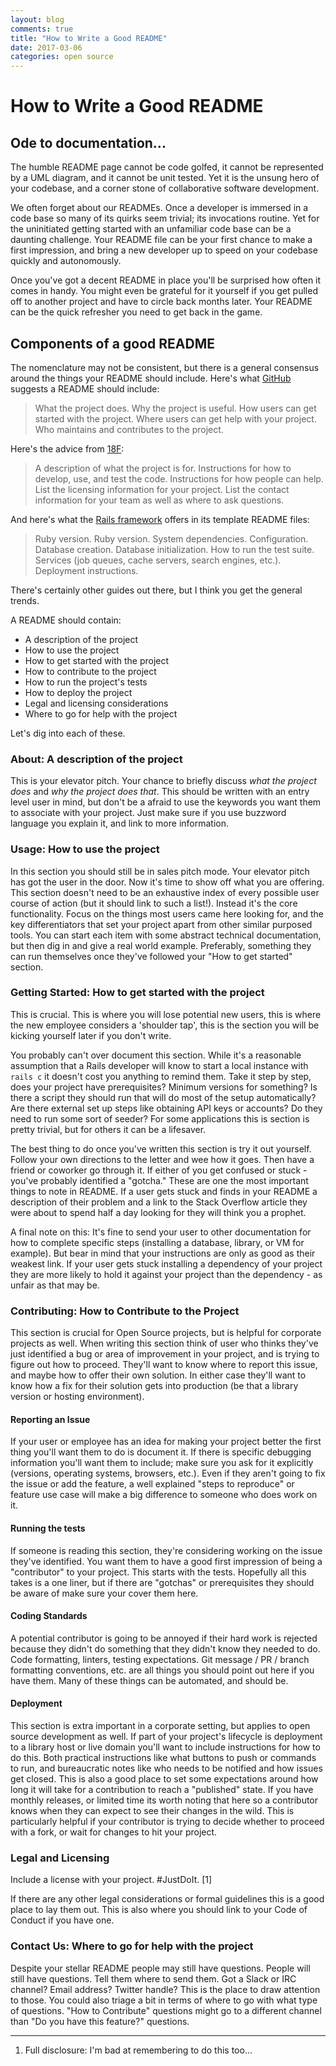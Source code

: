 ```yaml
---
layout: blog
comments: true
title: "How to Write a Good README"
date: 2017-03-06
categories: open source
---
```


# How to Write a Good README

## Ode to documentation...

The humble README page cannot be code golfed, it cannot be represented by a UML diagram, and it cannot be unit tested. Yet it is the unsung hero of your codebase, and a corner stone of collaborative software development.

We often forget about our READMEs. Once a developer is immersed in a code base so many of its quirks seem trivial; its invocations routine. Yet for the uninitiated getting started with an unfamiliar code base can be a daunting challenge. Your README file can be your first chance to make a first impression, and bring a new developer up to speed on your codebase quickly and autonomously.

Once you've got a decent README in place you'll be surprised how often it comes in handy. You might even be grateful for it yourself if you get pulled off to another project and have to circle back months later. Your README can be the quick refresher you need to get back in the game.

## Components of a good README

The nomenclature may not be consistent, but there is a general consensus around the things your README should include. Here's what [GitHub](https://help.github.com/articles/about-readmes/) suggests a README should include:

> What the project does.
> Why the project is useful.
> How users can get started with the project.
> Where users can get help with your project.
> Who maintains and contributes to the project.

Here's the advice from [18F](https://pages.18f.gov/open-source-guide/making-readmes-readable/):

> A description of what the project is for.
> Instructions for how to develop, use, and test the code.
> Instructions for how people can help.
> List the licensing information for your project.
> List the contact information for your team as well as where to ask questions.

And here's what the [Rails framework](https://github.com/rails/rails/blob/master/railties/lib/rails/generators/rails/app/templates/README.md) offers in its template README files:

> Ruby version.
> Ruby version.
> System dependencies.
> Configuration.
> Database creation.
> Database initialization.
> How to run the test suite.
> Services (job queues, cache servers, search engines, etc.).
> Deployment instructions.

There's certainly other guides out there, but I think you get the general trends.

A README should contain:

* A description of the project
* How to use the project
* How to get started with the project
* How to contribute to the project
* How to run the project's tests
* How to deploy the project
* Legal and licensing considerations
* Where to go for help with the project

Let's dig into each of these.

### About: A description of the project

This is your elevator pitch. Your chance to briefly discuss *what the project does* and *why the project does that*. This should be written with an entry level user in mind, but don't be a afraid to use the keywords you want them to associate with your project. Just make sure if you use buzzword language you explain it, and link to more information.

### Usage: How to use the project

In this section you should still be in sales pitch mode. Your elevator pitch has got the user in the door. Now it's time to show off what you are offering. This section doesn't need to be an exhaustive index of every possible user course of action (but it should link to such a list!). Instead it's the core functionality. Focus on the things most users came here looking for, and the key differentiators that set your project apart from other similar purposed tools. You can start each item with some abstract technical documentation, but then dig in and give a real world example. Preferably, something they can run themselves once they've followed your "How to get started" section.

### Getting Started: How to get started with the project

This is crucial. This is where you will lose potential new users, this is where the new employee considers a 'shoulder tap', this is the section you will be kicking yourself later if you don't write.

You probably can't over document this section. While it's a reasonable assumption that a Rails developer will know to start a local instance with `rails c` it doesn't cost you anything to remind them. Take it step by step, does your project have prerequisites? Minimum versions for something? Is there a script they should run that will do most of the setup automatically? Are there external set up steps like obtaining API keys or accounts? Do they need to run some sort of seeder? For some applications this is section is pretty trivial, but for others it can be a lifesaver.

The best thing to do once you've written this section is try it out yourself. Follow your own directions to the letter and wee how it goes. Then have a friend or coworker go through it. If either of you get confused or stuck - you've probably identified a "gotcha." These are one the most important things to note in README. If a user gets stuck and finds in your README a description of their problem and a link to the Stack Overflow article they were about to spend half a day looking for they will think you a prophet.

A final note on this: It's fine to send your user to other documentation for how to complete specific steps (installing a database, library, or VM for example). But bear in mind that your instructions are only as good as their weakest link. If your user gets stuck installing a dependency of your project they are more likely to hold it against your project than the dependency - as unfair as that may be.

### Contributing: How to Contribute to the Project

This section is crucial for Open Source projects, but is helpful for corporate projects as well. When writing this section think of user who thinks they've just identified a bug or area of improvement in your project, and is trying to figure out how to proceed. They'll want to know where to report this issue, and maybe how to offer their own solution. In either case they'll want to know how a fix for their solution gets into production (be that a library version or hosting environment).

#### Reporting an Issue

If your user or employee has an idea for making your project better the first thing you'll want them to do is document it. If there is specific debugging information you'll want them to include; make sure you ask for it explicitly (versions, operating systems, browsers, etc.). Even if they aren't going to fix the issue or add the feature, a well explained "steps to reproduce" or feature use case will make a big difference to someone who does work on it.

#### Running the tests

If someone is reading this section, they're considering working on the issue they've identified. You want them to have a good first impression of being a "contributor" to your project. This starts with the tests. Hopefully all this takes is a one liner, but if there are "gotchas" or prerequisites they should be aware of make sure your cover them here.

#### Coding Standards

A potential contributor is going to be annoyed if their hard work is rejected because they didn't do something that they didn't know they needed to do. Code formatting, linters, testing expectations. Git message / PR / branch formatting conventions, etc. are all things you should point out here if you have them. Many of these things can be automated, and should be.

#### Deployment

This section is extra important in a corporate setting, but applies to open source development as well. If part of your project's lifecycle is deployment to a library host or live domain you'll want to include instructions for how to do this. Both practical instructions like what buttons to push or commands to run, and bureaucratic notes like who needs to be notified and how issues get closed. This is also a good place to set some expectations around how long it will take for a contribution to reach a "published" state. If you have monthly releases, or limited time its worth noting that here so a contributor knows when they can expect to see their changes in the wild. This is particularly helpful if your contributor is trying to decide whether to proceed with a fork, or wait for changes to hit your project.

### Legal and Licensing

Include a license with your project. #JustDoIt. [1]

If there are any other legal considerations or formal guidelines this is a good place to lay them out. This is also where you should link to your Code of Conduct if you have one.

### Contact Us: Where to go for help with the project

Despite your stellar README people may still have questions. People will still have questions. Tell them where to send them. Got a Slack or IRC channel? Email address? Twitter handle? This is the place to draw attention to those. You could also triage a bit in terms of where to go with what type of questions. "How to Contribute" questions might go to a different channel than "Do you have this feature?" questions.

---
1. Full disclosure: I'm bad at remembering to do this too...
